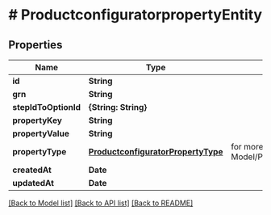 # # ProductconfiguratorpropertyEntity


## Properties


Name | Type | Description | Notes
------------ | ------------- | ------------- | -------------
**id**| **String** |   | [optional]
**grn**| **String** |   | [optional]
**stepIdToOptionId**| **{String: String}** |   | [optional]
**propertyKey**| **String** |   | [optional]
**propertyValue**| **String** |   | [optional]
**propertyType**| [**ProductconfiguratorPropertyType**](ProductconfiguratorPropertyType.md) |  for more information please, see Model/ProductconfiguratorPropertyType.php  | [optional]
**createdAt**| **Date** |   | [optional]
**updatedAt**| **Date** |   | [optional]


[[Back to Model list]](../../README.md#models) [[Back to API list]](../../README.md#endpoints) [[Back to README]](../../README.md)